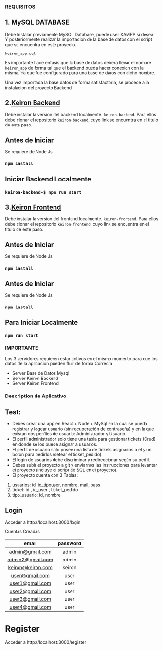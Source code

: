 
### REQUISITOS
## 1. MySQL DATABASE
Debe Instalar previamente MySQL Database, puede user XAMPP si desea. Y posteriormente realizar la importacion de la base de datos con el script que se encuentra en este proyecto. 

`keiron_app.sql`

Es importante hace enfasis que la base de datos debera llevar el nombre `keiron_app` de forma tal que el backend pueda hacer conexion con la misma. Ya que fue configurado para una base de datos con dicho nombre.


Una vez importada la base datos de forma satisfactoria, se procece a la instalacion del proyecto Backend.


## 2.[Keiron Backend](https://github.com/damr67/keiron-backend)
Debe instalar la version del backend localmente. `keiron-backend`. Para ellos debe clonar el repositorio `keiron-backend`, cuyo link se encuentra en el titulo de este paso.



## Antes de Iniciar
Se requiere de Node Js
### `npm install`

## Iniciar Backend Localmente
### `keiron-backend-$ npm run start`


## 3.[Keiron Frontend](https://github.com/damr67/keiron-frontend)
Debe instalar la version del frontend localmente. `keiron-frontend`. Para ellos debe clonar el repositorio `keiron-frontend`, cuyo link se encuentra en el titulo de este paso. 

## Antes de Iniciar
Se requiere de Node Js
### `npm install`


## Antes de Iniciar
Se requiere de Node Js
### `npm install`

## Para Iniciar Localmente
### `npm run start`

### IMPORTANTE 
Los 3 servidores requieren estar activos en el mismo momento para que los datos de la aplicacion pueden fluir de forma Correcta
- Server Base de Datos Mysql
- Server Keiron Backend
- Server Keiron Frontend


### Description de Aplicativo
## Test:
- Debes crear una app en React + Node + MySql en la cual se pueda registrar y logear usuario (sin recuperación de contraseña) y en la que existan dos perfiles de usuario: Administrador y Usuario.
- El perfil administrador solo tiene una tabla para gestionar tickets (Crud) en donde se los puede asignar a usuarios.
- El perfil de usuario solo posee una lista de tickets asignados a el y un boton para pedirlos (setear el ticket_pedido).
- El login de usuarios debe discriminar y redireccionar según su perfil.
- Debes subir el proyecto a git y enviarnos las instrucciones para levantar el proyecto (incluye el script de SQL en el proyecto).
- El proyecto cuenta con 3 Tablas:
1. usuarios: id, id_tipouser, nombre, mail, pass
2. ticket: id , id_user , ticket_pedido
3. tipo_usuario: id, nombre



## Login
Acceder a http://localhost:3000/login

Cuentas Creadas

|email|password|
|:-------:|:--------:|
| admin@gmail.com| admin|
|admin2@gmail.com| admin|
| keiron@keiron.com| keiron|
| user@gmail.com | user|
|user1@gmail.com| user|
|user2@gmail.com| user|
|user3@gmail.com| user|
|user4@gmail.com| user|

# Register
Acceder a http://localhost:3000/register



